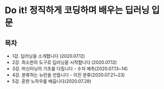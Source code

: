 # Do it! 정직하게 코딩하며 배우는 딥러닝 입문

## 목차

- 1강. 딥러닝을 소개합니다 (2020.07.12)
- 2강. 최소한의 도구로 딥러닝을 시작합니다 (2020.07.12)
- 3강. 머신러닝의 기초를 다집니다 - 수치 예측(2020.07.13~14)
- 4강. 분류하는 뉴런을 만듭니다 - 이진 분류(2020.07.21~23)
- 5강. 훈련 노하우를 배웁니다(2020.07.28)
